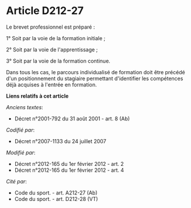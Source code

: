 # Article D212-27

Le brevet professionnel est préparé : 

1° Soit par la voie de la formation initiale ; 

2° Soit par la voie de l'apprentissage ; 

3° Soit par la voie de la formation continue.

Dans tous les cas, le parcours individualisé de formation doit être précédé d'un positionnement du stagiaire permettant
d'identifier les compétences déjà acquises à l'entrée en formation.

**Liens relatifs à cet article**

_Anciens textes_:

  - Décret n°2001-792 du 31 août 2001 - art. 8 (Ab)

_Codifié par_:

  - Décret n°2007-1133 du 24 juillet 2007

_Modifié par_:

  - Décret n°2012-165 du 1er février 2012 - art. 2
  - Décret n°2012-165 du 1er février 2012 - art. 4

_Cité par_:

  - Code du sport. - art. A212-27 (Ab)
  - Code du sport. - art. D212-28 (VT)
